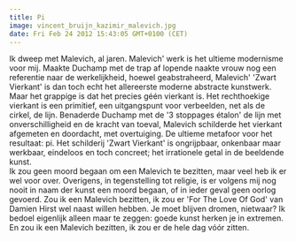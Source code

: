 ```yaml
---
title: Pi
image: vincent_bruijn_kazimir_malevich.jpg
date: Fri Feb 24 2012 15:43:05 GMT+0100 (CET)
---
```


Ik dweep met Malevich, al jaren. Malevich' werk is het ultieme modernisme voor mij. Maakte Duchamp met de trap af lopende naakte vrouw nog een referentie naar de werkelijkheid, hoewel geabstraheerd, Malevich' 'Zwart Vierkant' is dan toch echt het allereerste moderne abstracte kunstwerk. Maar het grappige is dat het precies géén vierkant is. Het rechthoekige vierkant is een primitief, een uitgangspunt voor verbeelden, net als de cirkel, de lijn. Benaderde Duchamp met de '3 stoppages étalon' de lijn met onverschilligheid en de kracht van toeval, Malevich schilderde het vierkant  afgemeten en doordacht, met overtuiging. De ultieme metafoor voor het resultaat: pi. Het schilderij 'Zwart Vierkant' is ongrijpbaar, onkenbaar maar werkbaar, eindeloos en toch concreet; het irrationele getal in de beeldende kunst.<br>
Ik zou geen moord begaan om een Malevich te bezitten, maar veel heb ik er wel voor over. Overigens, in tegenstelling tot religie, is er volgens mij nog nooit in naam der kunst een moord begaan, of in ieder geval geen oorlog gevoerd. Zou ik een Malevich bezitten, ik zou er 'For The Love Of God' van Damien Hirst wel naast willen hebben. Je moet blijven dromen, nietwaar? Ik bedoel eigenlijk alleen maar te zeggen: goede kunst herken je in extremen. En zou ik een Malevich bezitten, ik zou er de hele dag vóór zitten.
